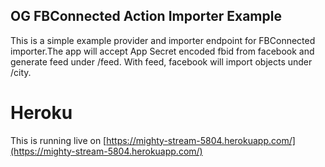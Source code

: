 ## OG FBConnected Action Importer Example

This is a simple example provider and importer endpoint for FBConnected importer.The app will accept App Secret encoded fbid from facebook and generate feed under /feed. With feed, facebook will import objects under /city.  

# Heroku

This is running live on [https://mighty-stream-5804.herokuapp.com/](https://mighty-stream-5804.herokuapp.com/)

